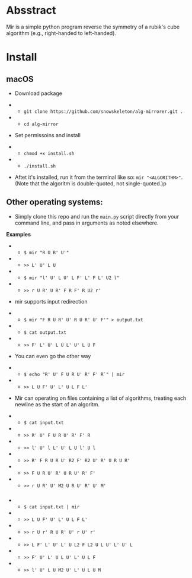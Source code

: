 # Absstract

Mir is a simple python program reverse the symmetry of a rubik's cube algorithm (e.g., right-handed to left-handed).

# Install

## macOS

* Download package

* * ```git clone https://github.com/snowskeleton/alg-mirrorer.git .```

* * ```cd alg-mirror```

* Set permissoins and install

* * ```chmod +x install.sh```

* * ```./install.sh```

* Aftet it's installed, run it from the terminal like so: ```mir "<ALGORITHM>"```. (Note that the algoritm is double-quoted, not single-quoted.)p

## Other operating systems:
* Simply clone this repo and run the ```main.py``` script directly from your command line, and pass in arguments as noted elsewhere.

**Examples**

* * ```$ mir "R U R' U'"```

* * ```>> L' U' L U```

* * ```$ mir "l' U' L U' L F' L' F L' U2 l"```

* * ```>> r U R' U R' F R F' R U2 r'```

* mir supports input redirection
* * ```$ mir "F R U R' U' R U R' U' F'" > output.txt```

* * ```$ cat output.txt```

* * ```>> F' L' U' L U L' U' L U F```

* You can even go the other way

* * ```$ echo "R' U' F U R U' R' F' R`" | mir```

* * ```>> L U F' U' L' U L F L'```

* Mir can operating on files containing a list of algorithms, treating each newline as the start of an algoritm.

* * ```$ cat input.txt```
* * ```>> R' U' F U R U' R' F' R```
* * ```>> l' U' l L' U' L U l' U l```
* * ```>> R' F R U R U' R2 F' R2 U' R' U R U R'```
* * ```>> F U R U' R' U R U' R' F'```
* * ```>> r U R' U' M2 U R U' R' U' M'```
###
* * ```$ cat input.txt | mir```
* * ```>> L U F' U' L' U L F L'```
* * ```>> r U r' R U R' U' r U' r'```
* * ```>> L F' L' U' L' U L2 F L2 U L U' L' U' L```
* * ```>> F' U' L' U L U' L' U L F```
* * ```>> l' U' L U M2 U' L' U L U M```
